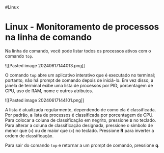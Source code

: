 #Linux 
# Linux - Monitoramento de processos na linha de comando

Na linha de comando, você pode listar todos os processos ativos com o comando `top`.

![[Pasted image 20240617144013.png]]

O comando `top` abre um aplicativo interativo que é executado no terminal; portanto, não há prompt de comando depois de iniciá-lo. Em vez disso, a janela de terminal exibe uma lista de processos por PID, porcentagem de CPU, uso de RAM, nome e outros atributos.

![[Pasted image 20240617144101.png]]

A lista é atualizada regularmente, dependendo de como ela é classificada. Por padrão, a lista de processos é classificada por porcentagem de CPU. Para colocar a coluna de classificação em negrito, pressione **x** no teclado. Para alterar a coluna de classificação designada, pressione o símbolo de menor que (`<`) ou de maior que (`>`) no teclado. Pressione **R** para inverter a ordem de classificação.

Para sair do comando `top` e retornar a um prompt de comando, pressione **q**.





